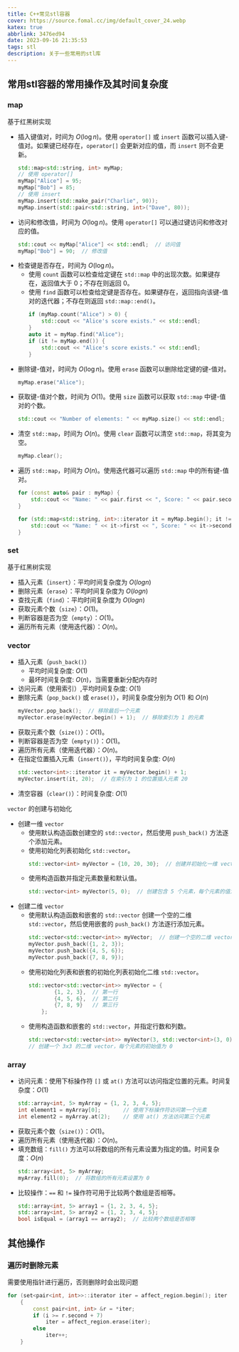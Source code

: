 ```yaml
---
title: C++常见stl容器
cover: https://source.fomal.cc/img/default_cover_24.webp
katex: true
abbrlink: 3476ed94
date: 2023-09-16 21:35:53
tags: stl
description: 关于一些常用的stl库
---
```


## 常用stl容器的常用操作及其时间复杂度
### map
基于红黑树实现

* 插入键值对，时间为 $O(\log n)$。使用 `operator[]` 或 `insert` 函数可以插入键-值对。如果键已经存在，`operator[]` 会更新对应的值，而 `insert` 则不会更新。
    ```c++
    std::map<std::string, int> myMap;
    // 使用 operator[]
    myMap["Alice"] = 95;
    myMap["Bob"] = 85;
    // 使用 insert
    myMap.insert(std::make_pair("Charlie", 90));
    myMap.insert(std::pair<std::string, int>("Dave", 80));
    ```
* 访问和修改值，时间为 $O(\log n)$。使用 `operator[]` 可以通过键访问和修改对应的值。
    ```c++
    std::cout << myMap["Alice"] << std::endl;  // 访问值
    myMap["Bob"] = 90;  // 修改值
    ```
* 检查键是否存在，时间为 $O(\log n)$。
  * 使用 `count` 函数可以检查给定键在 `std::map` 中的出现次数。如果键存在，返回值大于 $0$；不存在则返回 $0$。
  * 使用 `find` 函数可以检查给定键是否存在。如果键存在，返回指向该键-值对的迭代器；不存在则返回 `std::map::end()`。
    ```c++
    if (myMap.count("Alice") > 0) {
        std::cout << "Alice's score exists." << std::endl;
    }
    auto it = myMap.find("Alice");
    if (it != myMap.end()) {
        std::cout << "Alice's score exists." << std::endl;
    }
    ```
* 删除键-值对，时间为 $O(\log n)$。使用 `erase` 函数可以删除给定键的键-值对。
    ```c++
    myMap.erase("Alice");
    ```
* 获取键-值对个数，时间为 $O(1)$。使用 `size` 函数可以获取 `std::map` 中键-值对的个数。
  ```c++
  std::cout << "Number of elements: " << myMap.size() << std::endl;
  ```
* 清空 `std::map`，时间为 $O(n)$。使用 `clear` 函数可以清空 `std::map`，将其变为空。
  ```c++
  myMap.clear();
  ```
* 遍历 `std::map`，时间为 $O(n)$。使用迭代器可以遍历 `std::map` 中的所有键-值对。
    ```c++
    for (const auto& pair : myMap) {
        std::cout << "Name: " << pair.first << ", Score: " << pair.second << std::endl;
    }

    for (std::map<std::string, int>::iterator it = myMap.begin(); it != myMap.end(); ++it) {
        std::cout << "Name: " << it->first << ", Score: " << it->second << std::endl;
    }
    ```

### set
基于红黑树实现

* 插入元素（`insert`）：平均时间复杂度为 $O(log n)$
* 删除元素（`erase`）：平均时间复杂度为 $O(log n)$
* 查找元素（`find`）：平均时间复杂度为 $O(log n)$
* 获取元素个数（`size`）：$O(1)$。
* 判断容器是否为空（`empty`）：$O(1)$。
* 遍历所有元素（使用迭代器）：$O(n)$。

### vector
* 插入元素（`push_back()`）
  * 平均时间复杂度: $O(1)$
  * 最坏时间复杂度: $O(n)$，当需要重新分配内存时
* 访问元素（使用索引）,平均时间复杂度: $O(1)$
* 删除元素（`pop_back()` 或 `erase()`），时间复杂度分别为 $O(1)$ 和 $O(n)$
    ```c++
    myVector.pop_back();  // 移除最后一个元素
    myVector.erase(myVector.begin() + 1);  // 移除索引为 1 的元素
    ```
* 获取元素个数（`size()`）：$O(1)$。
* 判断容器是否为空（`empty()`）：$O(1)$。
* 遍历所有元素（使用迭代器）：$O(n)$。
* 在指定位置插入元素（`insert()`），平均时间复杂度: $O(n)$
    ```c++
    std::vector<int>::iterator it = myVector.begin() + 1;
    myVector.insert(it, 20);  // 在索引为 1 的位置插入元素 20
    ```
* 清空容器（`clear()`）：时间复杂度: $O(1)$

`vector` 的创建与初始化
* 创建一维 `vector`
  * 使用默认构造函数创建空的 `std::vector`，然后使用 `push_back()` 方法逐个添加元素。
  * 使用初始化列表初始化 `std::vector`。
    ```c++
    std::vector<int> myVector = {10, 20, 30};  // 创建并初始化一维 vector
    ```
  * 使用构造函数并指定元素数量和默认值。
    ```c++
    std::vector<int> myVector(5, 0);  // 创建包含 5 个元素，每个元素的值为 0 的一维 vector
    ```
* 创建二维 `vector`
  * 使用默认构造函数和嵌套的 `std::vector` 创建一个空的二维 `std::vector`，然后使用嵌套的 `push_back()` 方法逐行添加元素。
    ```c++
    std::vector<std::vector<int>> myVector;  // 创建一个空的二维 vector
    myVector.push_back({1, 2, 3});
    myVector.push_back({4, 5, 6});
    myVector.push_back({7, 8, 9});
    ```
  * 使用初始化列表和嵌套的初始化列表初始化二维 `std::vector`。
    ```c++
    std::vector<std::vector<int>> myVector = {
            {1, 2, 3},  // 第一行
            {4, 5, 6},  // 第二行
            {7, 8, 9}   // 第三行
        };
    ```
  * 使用构造函数和嵌套的 `std::vector`，并指定行数和列数。
    ```c++
    std::vector<std::vector<int>> myVector(3, std::vector<int>(3, 0));
    // 创建一个 3x3 的二维 vector，每个元素的初始值为 0
    ```

### array
* 访问元素：使用下标操作符 `[]` 或 `at()` 方法可以访问指定位置的元素。时间复杂度：$O(1)$
    ```cpp
    std::array<int, 5> myArray = {1, 2, 3, 4, 5};
    int element1 = myArray[0];       // 使用下标操作符访问第一个元素
    int element2 = myArray.at(2);    // 使用 at() 方法访问第三个元素
    ```
* 获取元素个数（`size()`）：$O(1)$。
* 遍历所有元素（使用迭代器）：$O(n)$。
* 填充数组：`fill()` 方法可以将数组的所有元素设置为指定的值。时间复杂度：$O(n)$
    ```c++
    std::array<int, 5> myArray;
    myArray.fill(0);  // 将数组的所有元素设置为 0
    ```
* 比较操作：`==` 和 `!=` 操作符可用于比较两个数组是否相等。
    ```c++
    std::array<int, 5> array1 = {1, 2, 3, 4, 5};
    std::array<int, 5> array2 = {1, 2, 3, 4, 5};
    bool isEqual = (array1 == array2);  // 比较两个数组是否相等
    ```

## 其他操作
### 遍历时删除元素
需要使用指针进行遍历，否则删除时会出现问题
```c++
for (set<pair<int, int>>::iterator iter = affect_region.begin(); iter != affect_region.end();)
    {
        const pair<int, int> &r = *iter;
        if (i >= r.second + 7)
            iter = affect_region.erase(iter);
        else
            iter++;
    }
```